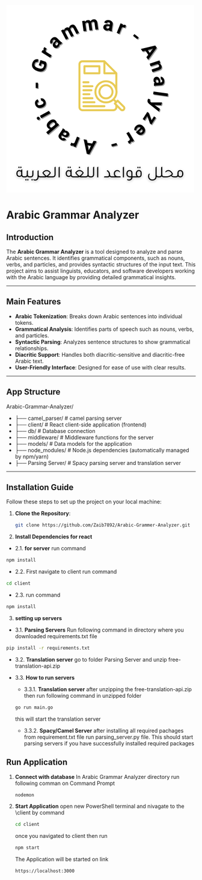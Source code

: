 ![Logo](client/public/logo.png)
# Arabic Grammar Analyzer

## Introduction
The **Arabic Grammar Analyzer** is a tool designed to analyze and parse Arabic sentences. It identifies grammatical components, such as nouns, verbs, and particles, and provides syntactic structures of the input text. This project aims to assist linguists, educators, and software developers working with the Arabic language by providing detailed grammatical insights.

---

## Main Features
- **Arabic Tokenization**: Breaks down Arabic sentences into individual tokens.
- **Grammatical Analysis**: Identifies parts of speech such as nouns, verbs, and particles.
- **Syntactic Parsing**: Analyzes sentence structures to show grammatical relationships.
- **Diacritic Support**: Handles both diacritic-sensitive and diacritic-free Arabic text.
- **User-Friendly Interface**: Designed for ease of use with clear results.

---

## App Structure
   Arabic-Grammar-Analyzer/
- ├── camel_parser/       # camel parsing server
- ├── client/             # React client-side application (frontend)
- ├── db/                 # Database connection 
- ├── middleware/         # Middleware functions for the server
- ├── models/             # Data models for the application
- ├── node_modules/       # Node.js dependencies (automatically managed by npm/yarn)
- ├── Parsing Server/     # Spacy parsing server and translation server

---

## Installation Guide
Follow these steps to set up the project on your local machine:

1. **Clone the Repository**:
   ```bash
   git clone https://github.com/Zaib7892/Arabic-Grammer-Analyzer.git
2. **Install Dependencies for react**
  - 2.1. **for server**
   run command
   ```bash
   npm install
   ```
  - 2.2.
   First navigate to client
   run command
   ```bash
   cd client
   ```
  - 2.3.
   run command
   ```bash
   npm install
   ```
3. **setting up servers**
  - 3.1. **Parsing Servers**
   Run following command in directory where you downloaded requirements.txt file
   ```bash
   pip install -r requirements.txt
   ```
  - 3.2. **Translation server**
   go to folder Parsing Server and unzip free-translation-api.zip

  - 3.3. **How to run servers**
      - 3.3.1. **Translation server**
       after unzipping the free-translation-api.zip then run following command in unzipped folder
       ```bash
       go run main.go
       ```
       this will start the translation server
       - 3.3.2. **Spacy/Camel Server**
       after installing all required pachages from requirement.txt file
       run parsing_server.py file. This should start parsing servers if you have successfully installed required packages
## Run Application
1. **Connect with database**
   In Arabic Grammar Analyzer directory run following comman on Command Prompt
   ```bash
   nodemon
   ```
2. **Start Application**
   open new PowerShell terminal and nivagate to the \client by command
   ```bash
   cd client
   ```
   once you navigated to client then run
   ```bash
   npm start
   ```
   The Application will be started on link
   ```bash
   https://localhost:3000
   ```


   
   
   
   

